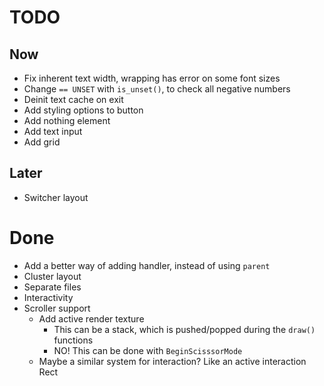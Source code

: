 # TODO
## Now
- Fix inherent text width, wrapping has error on some font sizes
- Change `== UNSET` with `is_unset()`, to check all negative numbers
- Deinit text cache on exit
- Add styling options to button
- Add nothing element
- Add text input
- Add grid

## Later
- Switcher layout

# Done
- Add a better way of adding handler, instead of using `parent`
- Cluster layout
- Separate files
- Interactivity
- Scroller support
  - Add active render texture
    - This can be a stack, which is pushed/popped during the `draw()` functions
    - NO! This can be done with `BeginScisssorMode`
  - Maybe a similar system for interaction? Like an active interaction Rect
